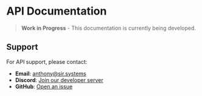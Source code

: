 # API Documentation

> **Work in Progress** - This documentation is currently being developed.

## Support
For API support, please contact:
- **Email**: anthony@sir.systems
- **Discord**: [Join our developer server](https://discord.gg/JgPqJqk)
- **GitHub**: [Open an issue](https://github.com/Anthony01M/lightning-wallet-bot/issues)